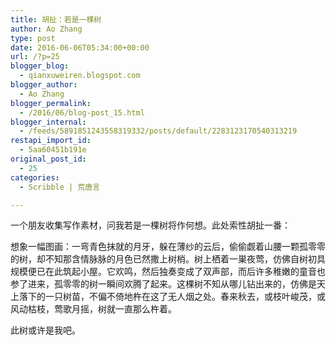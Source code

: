 ```yaml
---
title: 胡扯：若是一棵树
author: Ao Zhang
type: post
date: 2016-06-06T05:34:00+00:00
url: /?p=25
blogger_blog:
  - qianxuweiren.blogspot.com
blogger_author:
  - Ao Zhang
blogger_permalink:
  - /2016/06/blog-post_15.html
blogger_internal:
  - /feeds/5891851243558319332/posts/default/2283123170540313219
restapi_import_id:
  - 5aa60451b191e
original_post_id:
  - 25
categories:
  - Scribble | 荒唐言

---
```

一个朋友收集写作素材，问我若是一棵树将作何想。此处索性胡扯一番：

想象一幅图画：一弯青色抹就的月牙，躲在薄纱的云后，偷偷觑着山腰一颗孤零零的树，却不知那含情脉脉的月色已然撒上树梢。树上栖着一巣夜莺，仿佛自树初具规模便已在此筑起小屋。它欢鸣，然后独奏变成了双声部，而后许多稚嫩的童音也参了进来，孤零零的树一瞬间欢腾了起来。这棵树不知从哪儿钻出来的，仿佛是天上落下的一只树苗，不偏不倚地杵在这了无人烟之处。春来秋去，或枝叶峻茂，或风动枯枝，莺歌月摇，树就一直那么杵着。

此树或许是我吧。